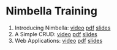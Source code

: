 # Nimbella Training

1. Introducing Nimbella: [video](https://www.youtube.com/watch?v=ocIzYGsNMCA) [pdf](1-nimcli/pres.pdf) [slides](1-nimcli/pres) 
1. A Simple CRUD: [video](https://www.youtube.com/watch?v=MVJyjL4RqAE) [pdf](2-crud/pres.pdf) [slides](2-crud/pres) 
1. Web Applications: [video](https://youtu.be/CeYhwBwKg4k) [pdf](3-webapp/pres.pdf) [slides](3-webapp/pres) 
